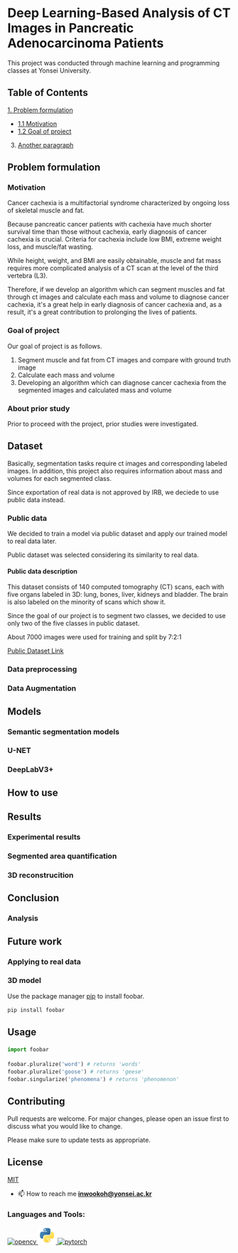 # Deep Learning-Based Analysis of CT Images in Pancreatic Adenocarcinoma Patients

This project was conducted through machine learning and programming classes at Yonsei University.

## Table of Contents  

[1. Problem formulation](#1)
 * [1.1 Motivation](#11)
 * [1.2 Goal of project](#12)
3. [Another paragraph](#paragraph2)

## Problem formulation <a name="1"></a>

### Motivation <a name="11"></a>

Cancer cachexia is a multifactorial syndrome characterized by ongoing loss of skeletal muscle and fat. 

Because pancreatic cancer patients with cachexia have much shorter survival time than those without cachexia, early diagnosis of cancer cachexia is crucial. Criteria for cachexia include low BMI, extreme weight loss, and muscle/fat wasting. 

While height, weight, and BMI are easily obtainable, muscle and fat mass requires more complicated analysis of a CT scan at the level of the third vertebra (L3).

Therefore, if we develop an algorithm which can segment muscles and fat through ct images and calculate each mass and volume to diagnose cancer cachexia, it's a great help in early diagnosis of cancer cachexia and, as a result, it's a great contribution to prolonging the lives of patients.

### Goal of project <a name="12"></a>

Our goal of project is as follows. 

1. Segment muscle and fat from CT images and compare with ground truth image
2. Calculate each mass and volume 
3. Developing an algorithm which can diagnose cancer cachexia from the segmented images and calculated mass and volume
### About prior study

Prior to proceed with the project, prior studies were investigated.

## Dataset

Basically, segmentation tasks require ct images and corresponding labeled images. In addition, this project also requires information about mass and volumes for each segmented class. 

Since exportation of real data is not approved by IRB, we deciede to use public data instead.

### Public data

We decided to train a model via public dataset and apply our trained model to real data later.

Public dataset was selected considering its similarity to real data.

#### Public data description

This dataset consists of 140 computed tomography (CT) scans, each with five organs labeled in 3D: lung, bones, liver, kidneys and bladder. The brain is also labeled on the minority of scans which show it.

Since the goal of our project is to segment two classes, we decided to use only two of the five classes in public dataset.

About 7000 images were used for training and split by 7:2:1


[Public Dataset Link](https://wiki.cancerimagingarchive.net/display/Public/CT-ORG%3A+CT+volumes+with+multiple+organ+segmentations)


### Data preprocessing
### Data Augmentation
## Models
### Semantic segmentation models
### U-NET
### DeepLabV3+
## How to use
## Results
### Experimental results
### Segmented area quantification
### 3D reconstrucition
## Conclusion
### Analysis
## Future work
### Applying to real data
### 3D model

Use the package manager [pip](https://pip.pypa.io/en/stable/) to install foobar.

```bash
pip install foobar
```

## Usage

```python
import foobar

foobar.pluralize('word') # returns 'words'
foobar.pluralize('goose') # returns 'geese'
foobar.singularize('phenomena') # returns 'phenomenon'
```

## Contributing
Pull requests are welcome. For major changes, please open an issue first to discuss what you would like to change.

Please make sure to update tests as appropriate.

## License
[MIT](https://choosealicense.com/licenses/mit/)

- 📫 How to reach me **inwookoh@yonsei.ac.kr**


<h3 align="left">Languages and Tools:</h3>
<p align="left"> <a href="https://opencv.org/" target="_blank"> <img src="https://www.vectorlogo.zone/logos/opencv/opencv-icon.svg" alt="opencv" width="40" height="40"/> </a> <a href="https://www.python.org" target="_blank"> <img src="https://raw.githubusercontent.com/devicons/devicon/master/icons/python/python-original.svg" alt="python" width="40" height="40"/> </a> <a href="https://pytorch.org/" target="_blank"> <img src="https://www.vectorlogo.zone/logos/pytorch/pytorch-icon.svg" alt="pytorch" width="40" height="40"/> </a> </p>
